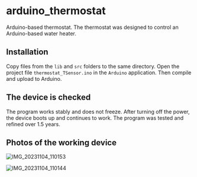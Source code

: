# arduino_thermostat
Arduino-based thermostat.
The thermostat was designed to control an Arduino-based water heater.

## Installation
Copy files from the `lib` and `src` folders to the same directory. Open the project file `thermostat_TSensor.ino` in the `Arduino` application. Then compile and upload to Arduino.

## The device is checked
The program works stably and does not freeze. After turning off the power, the device boots up and continues to work. The program was tested and refined over 1.5 years.

## Photos of the working device
![IMG_20231104_110153](https://github.com/neosy/arduino_thermostat/assets/105918329/f894bf71-b588-4114-b1e7-5491affc128f)


![IMG_20231104_110144](https://github.com/neosy/arduino_thermostat/assets/105918329/d9c52869-d4b6-4fa2-9622-21f349be7470)
